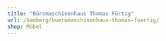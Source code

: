 ```yaml
---
title: "Büromaschinenhaus Thomas Fürtig"
url: /bamberg/bueromaschinenhaus-thomas-fuertig/
shop: Möbel
---
```

